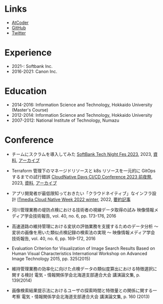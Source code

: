 # Links
- [AtCoder](https://atcoder.jp/users/uya116)
- [GitHub](https://github.com/uya116)
- [Twitter](https://twitter.com/_uya116)

# Experience
- 2021-: Softbank Inc.
- 2016-2021: Canon Inc.

# Education
- 2014-2016: Information Science and Technology, Hokkaido University (Master's Course)
- 2012-2014: Information Science and Technology, Hokkaido University
- 2007-2012: National Institute of Technology, Numazu

# Conference

- チームにスクラムを導入してみた
[SoftBank Tech Night Fes 2023](https://www.softbank.jp/biz/events/tech-night-fes-2023/t06r/), 2023, [資料](https://speakerdeck.com/sbtechnight/timunisukuramuwodao-ru-sitemita), [アーカイブ](https://www.youtube.com/watch?v=9ZGTLAztMl0)

- Terraform 管理下のマネージドリソースと k8s リソースを一元的に GitOps するまでの試行錯誤
[CloudNative Days CI/CD Conference 2023 前夜祭](https://cloudnativedays.connpass.com/event/274402/), 2023, [資料](https://speakerdeck.com/uya116/terraformguan-li-xia-nomanezidorisosutok8srisosuwo-yuan-de-nigitopssurumadenoshi-xing-cuo-wu), [アーカイブ](https://www.youtube.com/watch?v=At3DU-is6dc&ab_channel=CloudNativeDays)

- アプリ開発者が最低限知っておきたい「クラウドネイティブ」なインフラ設計
[ITmedia Cloud Native Week 2022 winter](https://enq.itmedia.co.jp/on24u/form/cnw2212), 2022, [要約記事](https://www.softbank.jp/biz/blog/cloud-technology/articles/202212/cloud-native-cnap/)

- 河川管理業務の堤防点検における技術者の視線データ取得の試み
映像情報メディア学会技術報告, vol. 40, no. 6, pp. 173-176, 2016

- 高速道路の維持管理における変状の評価業務を支援するためのデータ分析 ～ 変状の画像を用いた類似点検記録の検索法の実現 ～
映像情報メディア学会技術報告, vol. 40, no. 6, pp. 169-172, 2016

- Evaluation Criterion for Visualization of Image Search Results Based on Human Visual Characteristics
International Workshop on Advanced Image Technology 2015, pp. 325(2015)

- 維持管理業務の効率化に向けた点検データの類似度算出における特徴選択に関する検討
電気・情報関係学会北海道支部連合大会 講演論文集, p. 139(2014)

- 画像検索結果提示法におけるユーザの探索時間と特徴量との関係に関する一考察
電気・情報関係学会北海道支部連合大会 講演論文集, p. 160 (2013)